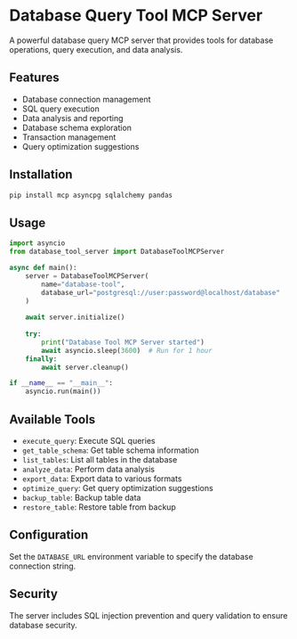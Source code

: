 # Database Query Tool MCP Server

A powerful database query MCP server that provides tools for database operations, query execution, and data analysis.

## Features

- Database connection management
- SQL query execution
- Data analysis and reporting
- Database schema exploration
- Transaction management
- Query optimization suggestions

## Installation

```bash
pip install mcp asyncpg sqlalchemy pandas
```

## Usage

```python
import asyncio
from database_tool_server import DatabaseToolMCPServer

async def main():
    server = DatabaseToolMCPServer(
        name="database-tool",
        database_url="postgresql://user:password@localhost/database"
    )
    
    await server.initialize()
    
    try:
        print("Database Tool MCP Server started")
        await asyncio.sleep(3600)  # Run for 1 hour
    finally:
        await server.cleanup()

if __name__ == "__main__":
    asyncio.run(main())
```

## Available Tools

- `execute_query`: Execute SQL queries
- `get_table_schema`: Get table schema information
- `list_tables`: List all tables in the database
- `analyze_data`: Perform data analysis
- `export_data`: Export data to various formats
- `optimize_query`: Get query optimization suggestions
- `backup_table`: Backup table data
- `restore_table`: Restore table from backup

## Configuration

Set the `DATABASE_URL` environment variable to specify the database connection string.

## Security

The server includes SQL injection prevention and query validation to ensure database security.
